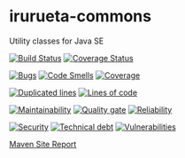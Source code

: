 # irurueta-commons
Utility classes for Java SE

[![Build Status](https://travis-ci.org/albertoirurueta/irurueta-commons.svg?branch=master)](https://travis-ci.org/albertoirurueta/irurueta-commons)
[![Coverage Status](https://coveralls.io/repos/github/albertoirurueta/irurueta-commons/badge.svg?branch=master)](https://coveralls.io/github/albertoirurueta/irurueta-commons?branch=master)


[![Bugs](https://sonarcloud.io/api/project_badges/measure?project=albertoirurueta_irurueta-commons&metric=bugs)]((https://sonarcloud.io/dashboard?id=albertoirurueta_irurueta-commons))
[![Code Smells](https://sonarcloud.io/api/project_badges/measure?project=albertoirurueta_irurueta-commons&metric=code_smells)]((https://sonarcloud.io/dashboard?id=albertoirurueta_irurueta-commons))
[![Coverage](https://sonarcloud.io/api/project_badges/measure?project=albertoirurueta_irurueta-commons&metric=coverage)]((https://sonarcloud.io/dashboard?id=albertoirurueta_irurueta-commons))

[![Duplicated lines](https://sonarcloud.io/api/project_badges/measure?project=albertoirurueta_irurueta-commons&metric=duplicated_lines_density)]((https://sonarcloud.io/dashboard?id=albertoirurueta_irurueta-commons))
[![Lines of code](https://sonarcloud.io/api/project_badges/measure?project=albertoirurueta_irurueta-commons&metric=ncloc)]((https://sonarcloud.io/dashboard?id=albertoirurueta_irurueta-commons))

[![Maintainability](https://sonarcloud.io/api/project_badges/measure?project=albertoirurueta_irurueta-commons&metric=sqale_rating)]((https://sonarcloud.io/dashboard?id=albertoirurueta_irurueta-commons))
[![Quality gate](https://sonarcloud.io/api/project_badges/measure?project=albertoirurueta_irurueta-commons&metric=alert_status)]((https://sonarcloud.io/dashboard?id=albertoirurueta_irurueta-commons))
[![Reliability](https://sonarcloud.io/api/project_badges/measure?project=albertoirurueta_irurueta-commons&metric=reliability_rating)]((https://sonarcloud.io/dashboard?id=albertoirurueta_irurueta-commons))

[![Security](https://sonarcloud.io/api/project_badges/measure?project=albertoirurueta_irurueta-commons&metric=security_rating)]((https://sonarcloud.io/dashboard?id=albertoirurueta_irurueta-commons))
[![Technical debt](https://sonarcloud.io/api/project_badges/measure?project=albertoirurueta_irurueta-commons&metric=sqale_index)]((https://sonarcloud.io/dashboard?id=albertoirurueta_irurueta-commons))
[![Vulnerabilities](https://sonarcloud.io/api/project_badges/measure?project=albertoirurueta_irurueta-commons&metric=vulnerabilities)]((https://sonarcloud.io/dashboard?id=albertoirurueta_irurueta-commons))

[Maven Site Report](http://albertoirurueta.github.io/irurueta-commons)
